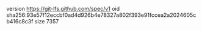 version https://git-lfs.github.com/spec/v1
oid sha256:93e57f12eccbf0ad4d926b4e78327a802f393e91fccea2a2024605cb416c8c3f
size 7357
